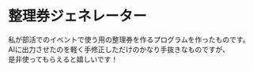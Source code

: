 # 整理券ジェネレーター
私が部活でのイベントで使う用の整理券を作るプログラムを作ったものです。<br>
AIに出力させたのを軽く手修正しただけのかなり手抜きなものですが、<br>
是非使ってもらえると嬉しいです！<br>
